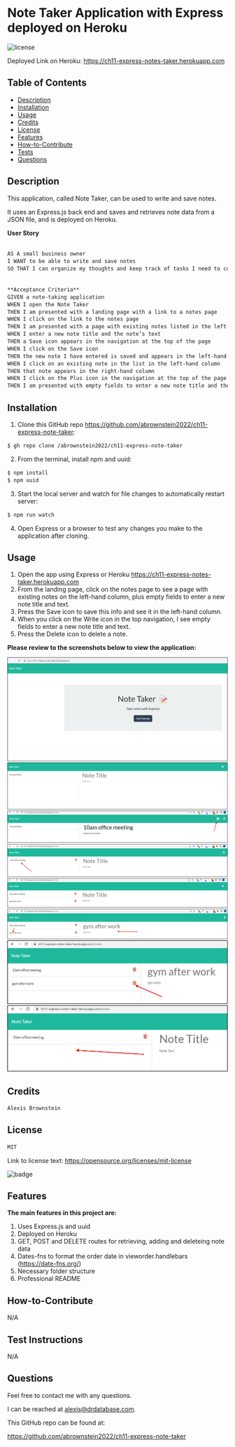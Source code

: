 # Note Taker Application with Express deployed on Heroku
![license](https://img.shields.io/badge/license-MIT-black)

Deployed Link on Heroku:
https://ch11-express-notes-taker.herokuapp.com

## Table of Contents

- [Description](#description)
- [Installation](#installation)
- [Usage](#usage)
- [Credits](#credits)
- [License](#license)
- [Features](#features)
- [How-to-Contribute](#how-to-contribute)
- [Tests](#test-instructions)
- [Questions](#questions)

## Description
This application, called Note Taker, can be used to write and save notes.

It uses an Express.js back end and saves and retrieves note data from a JSON file, and is deployed on Heroku.

**User Story**

```md

AS A small business owner
I WANT to be able to write and save notes
SO THAT I can organize my thoughts and keep track of tasks I need to complete

```

```md

**Acceptance Criteria**
GIVEN a note-taking application
WHEN I open the Note Taker
THEN I am presented with a landing page with a link to a notes page
WHEN I click on the link to the notes page
THEN I am presented with a page with existing notes listed in the left-hand column, plus empty fields to enter a new note title and the note’s text in the right-hand column
WHEN I enter a new note title and the note’s text
THEN a Save icon appears in the navigation at the top of the page
WHEN I click on the Save icon
THEN the new note I have entered is saved and appears in the left-hand column with the other existing notes
WHEN I click on an existing note in the list in the left-hand column
THEN that note appears in the right-hand column
WHEN I click on the Plus icon in the navigation at the top of the page
THEN I am presented with empty fields to enter a new note title and the note’s text in the right-hand column

```

## Installation
<!-- audience is other developers -->

1. Clone this GitHub repo https://github.com/abrownstein2022/ch11-express-note-taker:
<!-- Check out the gh cli tool from github -->
```bash
$ gh repo clone /abrownstein2022/ch11-express-note-taker
```
2. From the terminal, install npm and uuid:

```bash
$ npm install
$ npm uuid
```

<!-- [] implies user input 
 mysql> restaurant_mgr < C:\[filename].sql
-->

3. Start the local server and watch for file changes to automatically restart server:
```bash
$ npm run watch 
```

4. Open Express or a browser to test any changes you make to the application after cloning.

## Usage

1. Open the app using Express or Heroku https://ch11-express-notes-taker.herokuapp.com
2. From the landing page, click on the notes page to see a page with existing notes on the left-hand column, plus empty fields
to enter a new note title and text.
3. Press the Save icon to save this info and see it in the left-hand column.
4. When you click on the Write icon in the top navigation, I see empty fields to enter a new note title and text. 
5. Press the Delete icon to delete a note.

**Please review to the screenshots below to view the application:**

![example image get started page](./public/images/ch11-express-screen1-get-started-pg.jpg)
![example image note entry screen](./public/images/ch11-express-screen2-note-entry-screen.jpg)
![example image note entry screen save](./public/images/ch11-express-screen3-note-entry-screen-save.jpg)
![example image see new note to left after save](./public/images/ch11-express-screen4-note-to-left-after-save.jpg)
![example image see 2 notes to left after another save](./public/images/ch11-express-screen5-notes-to-left-after-save.jpg)
![example image click on note to left to see rendered in note entry page](./public/images/ch11-express-screen6-click-on-note-to-left-to-see-on-right.jpg)
![example image click on delete icon to delete note](./public/images/ch11-express-screen7-click-on-delete.jpg)
![example image see note was deleted](./public/images/ch11-express-screen8-after-delete.jpg)

## Credits

```md
Alexis Brownstein
```

## License

 ```md
 MIT 
```

Link to license text:
https://opensource.org/licenses/mit-license


![badge](https://img.shields.io/badge/license-mit-black)


## Features

<!-- 
# h1
###### h6
**bold**
*italic*
_underline_

| key | value |
|-|-|
| name | 'bob' |


- list
- items

1. numberd
1. list
1. all ones - auttomatic numbering
Feattures for *future* development
 -->
**The main features in this project are:**<br>
1. Uses Express.js and uuid
1. Deployed on Heroku
1. GET, POST and DELETE routes for retrieving, adding and deleteing note data
1. Dates-fns to format the order date in vieworder.handlebars (https://date-fns.org/)
1. Necessary folder structure 
1. Professional README

## How-to-Contribute

N/A

## Test Instructions

N/A

## Questions

Feel free to contact me with any questions.

I can be reached at alexis@drdatabase.com.

This GitHub repo can be found at:
  
https://github.com/abrownstein2022/ch11-express-note-taker
 
